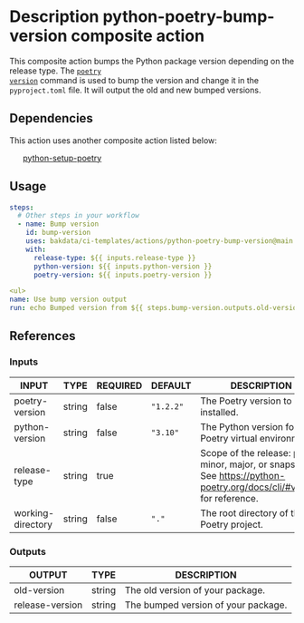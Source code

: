 <h1>Description python-poetry-bump-version composite action</h1>

This composite action bumps the Python package version depending on the release type. The <a href="https://python-poetry.org/docs/cli/#version"><code>poetry version</code></a> command is used to bump the version and change it in the <code>pyproject.toml</code> file. It will output the old and new bumped versions.

<h2>Dependencies</h2>

This action uses another composite action listed below:

<ul>
<a href="https://github.com/bakdata/ci-templates/tree/main/actions/python-setup-poetry">python-setup-poetry</a>
</ul>

<h2>Usage</h2>

```yaml
steps:
  # Other steps in your workflow
  - name: Bump version
    id: bump-version
    uses: bakdata/ci-templates/actions/python-poetry-bump-version@main
    with:
      release-type: ${{ inputs.release-type }}
      python-version: ${{ inputs.python-version }}
      poetry-version: ${{ inputs.poetry-version }}

<ul>
name: Use bump version output
run: echo Bumped version from ${{ steps.bump-version.outputs.old-version }} to ${{ steps.bump-version.outputs.release-version }}
```
</ul>

<h2>References</h2>

<h3>Inputs</h3>

<!-- AUTO-DOC-INPUT:START - Do not remove or modify this section -->

|       INPUT       |  TYPE  | REQUIRED |  DEFAULT  |                                                      DESCRIPTION                                                       |
|-------------------|--------|----------|-----------|------------------------------------------------------------------------------------------------------------------------|
|  poetry-version   | string |  false   | <code>"1.2.2"</code> |                                          The Poetry version to be installed.                                           |
|  python-version   | string |  false   | <code>"3.10"</code>  |                                 The Python version for the Poetry virtual environment.                                 |
|   release-type    | string |   true   |           | Scope of the release: patch, minor, major, or snapshot. See https://python-poetry.org/docs/cli/#version for reference. |
| working-directory | string |  false   |   <code>"."</code>   |                                       The root directory of the Poetry project.                                        |

<!-- AUTO-DOC-INPUT:END -->

<h3>Outputs</h3>

<!-- AUTO-DOC-OUTPUT:START - Do not remove or modify this section -->

|     OUTPUT      |  TYPE  |             DESCRIPTION             |
|-----------------|--------|-------------------------------------|
|   old-version   | string |  The old version of your package.   |
| release-version | string | The bumped version of your package. |

<!-- AUTO-DOC-OUTPUT:END -->
